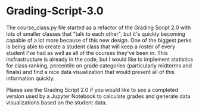 # Grading-Script-3.0
The course_class.py file started as a refactor of the Grading Script 2.0 with lots of smaller classes that "talk to each other", but it's quickly becoming capable of a lot more because of this new design. One of the biggest perks is being able to create a student class that will keep a roster of every student I've had as well as all of the courses they've been in. This insfrastructure is already in the code, but I would like to implement statistics for class ranking, percentile on grade categories (particularly midterms and finals) and find a nice data visualization that would present all of this information quickly. 
 
Plaese see the Grading Script 2.0 if you would like to see a completed version used by a Jupyter Notebook to calculate grades and generate data visualizations based on the student data. 
